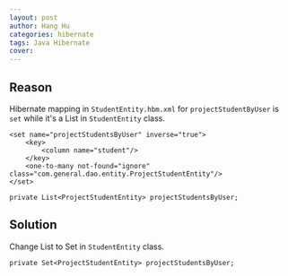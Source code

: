 ```yaml
---
layout: post
author: Hang Hu
categories: hibernate
tags: Java Hibernate 
cover: 
---
```


## Reason

Hibernate mapping in `StudentEntity.hbm.xml` for `projectStudentByUser` is `set` while it's a List in `StudentEntity` class.

```
<set name="projectStudentsByUser" inverse="true">
    <key>
        <column name="student"/>
    </key>
    <one-to-many not-found="ignore" class="com.general.dao.entity.ProjectStudentEntity"/>
</set>
```

```
private List<ProjectStudentEntity> projectStudentsByUser;
```

## Solution

Change List to Set in `StudentEntity` class.

```
private Set<ProjectStudentEntity> projectStudentsByUser;
```
